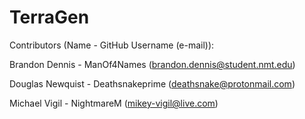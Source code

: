 # TerraGen

Contributors (Name - GitHub Username (e-mail)):

Brandon Dennis -  ManOf4Names (brandon.dennis@student.nmt.edu)

Douglas Newquist - Deathsnakeprime (deathsnake@protonmail.com)

Michael Vigil - NightmareM (mikey-vigil@live.com)
